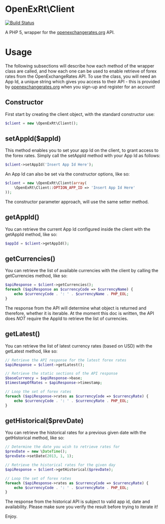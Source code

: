 OpenExRt\Client
========

[![Build Status](https://travis-ci.org/danbelden/open-exchange-rates.svg?branch=master)](https://travis-ci.org/danbelden/open-exchange-rates)

A PHP 5, wrapper for the [openexchangerates.org](https://openexchangerates.org) API.

# Usage
The following subsections will describe how each method of the wrapper class are called, and how each one can be used to enable retrieve of forex rates from the OpenExchangeRates API.
To use the class, you will need an App Id, a unique string which gives you access to their API - this is provided by [openexchangerates.org](https://openexchangerates.org) when you sign-up and register for an account!

## Constructor
First start by creating the client object, with the standard constructor use:
```php
$client = new \OpenExRt\Client();
```

## setAppId($appId)
This method enables you to set your app Id on the client, to grant access to the forex rates.
Simply call the setAppId method with your App Id as follows:
```php
$client->setAppId('Insert App Id Here');
```
An App Id can also be set via the constructor options, like so:
```php
$client = new \OpenExRt\Client(array(
    \OpenExRt\Client::OPTION_APP_ID => 'Insert App Id Here'
));
```
The constructor parameter approach, will use the same setter method.


## getAppId()
You can retrieve the current App Id configured inside the client with the getAppId method, like so:
```php
$appId = $client->getAppId();
```

## getCurrencies()
You can retrieve the list of available currencies with the client by calling the getCurrencies method, like so:
```php
$apiResponse = $client->getCurrencies();
foreach ($apiResponse as $currencyCode => $currencyName) {
    echo $currencyCode . ': ' . $currencyName . PHP_EOL;
}
```
The response from the API will determine what object is returned and therefore, whether it is iterable.
At the moment this doc is written, the API does *NOT* require the AppId to retrieve the list of currencies.

## getLatest()
You can retrieve the list of latest currency rates (based on USD) with the  getLatest method, like so:
```php
// Retrieve the API response for the latest forex rates
$apiResponse = $client->getLatest();

// Retrieve the static sections of the API response
$baseCurrency = $apiResponse->base;
$timestampOfRates = $apiResponse->timestamp;

// Loop the set of forex rates
foreach ($apiResponse->rates as $currencyCode => $currencyRate) {
    echo $currencyCode . ': ' . $currencyRate . PHP_EOL;
}
```

## getHistorical($prevDate)
You can retrieve the historical rates for a previous given date with the getHistorical method, like so:
```php
// Determine the date you wish to retrieve rates for
$prevDate = new \DateTime();
$prevDate->setDate(2013, 1, 1);

// Retrieve the historical rates for the given day
$apiResponse = $client->getHistorical($prevDate);

// Loop the set of forex rates
foreach ($apiResponse->rates as $currencyCode => $currencyRate) {
    echo $currencyCode . ': ' . $currencyRate . PHP_EOL;
}
``` 

The response from the historical API is subject to valid app id, date and availability.
Please make sure you verify the result before trying to iterate it!

Enjoy.